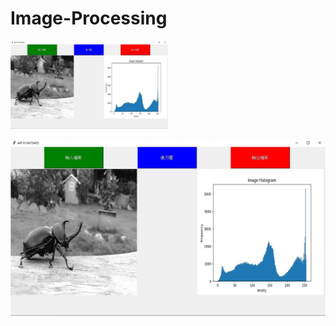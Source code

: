 # Image-Processing
<img src="https://github.com/Sky9487/Image-Processing/blob/main/Pictures/histogram.jpg" width=50% height=50%>

![image](https://github.com/Sky9487/Image-Processing/blob/main/Pictures/histogram.jpg)
